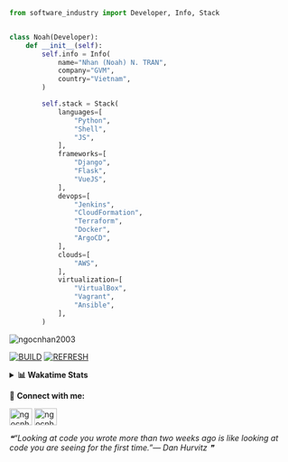 ```python
from software_industry import Developer, Info, Stack


class Noah(Developer):
    def __init__(self):
        self.info = Info(
            name="Nhan (Noah) N. TRAN",
            company="GVM",
            country="Vietnam",
        )

        self.stack = Stack(
            languages=[
                "Python",
                "Shell",
                "JS",
            ],
            frameworks=[
                "Django",
                "Flask",
                "VueJS",
            ],
            devops=[
                "Jenkins",
                "CloudFormation",
                "Terraform",
                "Docker",
                "ArgoCD",
            ],
            clouds=[
                "AWS",
            ],
            virtualization=[
                "VirtualBox",
                "Vagrant",
                "Ansible",
            ],
        )
```
<img src="https://komarev.com/ghpvc/?username=ngocnhan2003&label=Profile%20views&color=0e75b6&style=flat" alt="ngocnhan2003" /> 

[![BUILD](https://github.com/ngocnhan2003/ngocnhan2003/actions/workflows/001_build.yml/badge.svg)](https://github.com/ngocnhan2003/ngocnhan2003/actions/workflows/001_build.yml)
[![REFRESH](https://github.com/ngocnhan2003/ngocnhan2003/actions/workflows/002_refresh.yml/badge.svg)](https://github.com/ngocnhan2003/ngocnhan2003/actions/workflows/002_refresh.yml)

<details> 
  <summary><b>📊 Wakatime Stats</b></summary>
  <br>
  
<!--START_SECTION:waka-->
![Code Time](http://img.shields.io/badge/Code%20Time-635%20hrs%2036%20mins-blue)

**I'm an Early 🐤** 

```text
🌞 Morning    62 commits     ███████░░░░░░░░░░░░░░░░░░   27.93% 
🌆 Daytime    50 commits     █████░░░░░░░░░░░░░░░░░░░░   22.52% 
🌃 Evening    49 commits     █████░░░░░░░░░░░░░░░░░░░░   22.07% 
🌙 Night      61 commits     ██████░░░░░░░░░░░░░░░░░░░   27.48%

```
📅 **I'm Most Productive on Tuesday** 

```text
Monday       70 commits     ████████░░░░░░░░░░░░░░░░░   31.53% 
Tuesday      96 commits     ██████████░░░░░░░░░░░░░░░   43.24% 
Wednesday    23 commits     ██░░░░░░░░░░░░░░░░░░░░░░░   10.36% 
Thursday     5 commits      ░░░░░░░░░░░░░░░░░░░░░░░░░   2.25% 
Friday       4 commits      ░░░░░░░░░░░░░░░░░░░░░░░░░   1.8% 
Saturday     9 commits      █░░░░░░░░░░░░░░░░░░░░░░░░   4.05% 
Sunday       15 commits     █░░░░░░░░░░░░░░░░░░░░░░░░   6.76%

```


📊 **This Week I Spent My Time On** 

```text
⌚︎ Time Zone: Asia/Ho_Chi_Minh

💬 Programming Languages: 
Go                       4 hrs 4 mins        ███████████████░░░░░░░░░░   60.35% 
SQL                      1 hr 1 min          ███░░░░░░░░░░░░░░░░░░░░░░   15.27% 
GraphQL                  32 mins             ██░░░░░░░░░░░░░░░░░░░░░░░   7.97% 
Other                    27 mins             █░░░░░░░░░░░░░░░░░░░░░░░░   6.82% 
JSON                     15 mins             █░░░░░░░░░░░░░░░░░░░░░░░░   3.78%

🔥 Editors: 
GoLand                   5 hrs 8 mins        ███████████████████░░░░░░   76.29% 
VS Code                  1 hr 35 mins        ██████░░░░░░░░░░░░░░░░░░░   23.71%

💻 Operating System: 
Linux                    6 hrs 44 mins       █████████████████████████   100.0%

```

**I Mostly Code in Python** 

```text
Python                   14 repos            ███████████░░░░░░░░░░░░░░   43.75% 
JavaScript               6 repos             ████░░░░░░░░░░░░░░░░░░░░░   18.75% 
TypeScript               2 repos             █░░░░░░░░░░░░░░░░░░░░░░░░   6.25% 
Kotlin                   2 repos             █░░░░░░░░░░░░░░░░░░░░░░░░   6.25% 
Vue                      2 repos             █░░░░░░░░░░░░░░░░░░░░░░░░   6.25%

```



 Last Updated on 15/11/2022 12:37:41 UTC+7
<!--END_SECTION:waka-->
</details>

🔗 **Connect with me:**

<a href="https://linkedin.com/in/ngocnhan2003" target="blank"><img align="center" src="https://raw.githubusercontent.com/rahuldkjain/github-profile-readme-generator/master/src/images/icons/Social/linked-in-alt.svg" alt="ngocnhan2003" height="30" width="40" /></a>
<a href="https://instagram.com/ngocnhan2003" target="blank"><img align="center" src="https://raw.githubusercontent.com/rahuldkjain/github-profile-readme-generator/master/src/images/icons/Social/instagram.svg" alt="ngocnhan2003" height="30" width="40" /></a>


<!--STARTS_HERE_QUOTE_README-->
<i>❝“Looking at code you wrote more than two weeks ago is like looking at code you are seeing for the first time.”— Dan Hurvitz   ❞</i>
<!--ENDS_HERE_QUOTE_README-->
